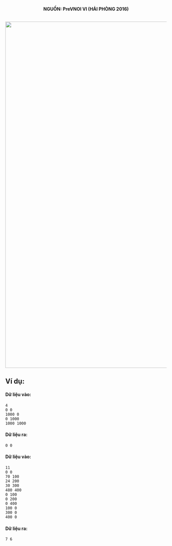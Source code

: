 **<center>NGUỒN: PreVNOI Ⅵ (HẢI PHÒNG 2016)</center>**
<br>

<img src="/images/problems/1094/sym.svg" width=1080px>

## Ví dụ:
#### Dữ liệu vào:
```
4
0 0
1000 0
0 1000
1000 1000
```

#### Dữ liệu ra:
```
0 0
```

#### Dữ liệu vào:
```
11
0 0
70 100
24 200
30 300
480 400
0 100
0 200
0 400
100 0
300 0
400 0
```

#### Dữ liệu ra:
```
7 6
```
